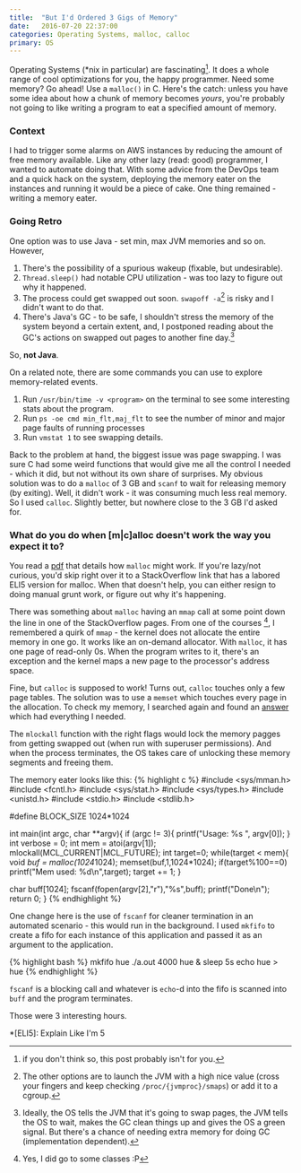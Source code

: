 ```yaml
---
title:  "But I'd Ordered 3 Gigs of Memory"
date:   2016-07-20 22:37:00
categories: Operating Systems, malloc, calloc
primary: OS
---
```


Operating Systems (*nix in particular) are fascinating[^1]. It does a whole range of cool optimizations for you, the happy programmer. Need some memory? Go ahead! Use a `malloc()` in C. Here's the catch: unless you have some idea about how a chunk of memory becomes _yours_, you're probably not going to like writing a program to eat a specified amount of memory.

### Context
I had to trigger some alarms on AWS instances by reducing the amount of free memory available. Like any other lazy (read: good) programmer, I wanted to automate doing that. With some advice from the DevOps team and a quick hack on the system, deploying the memory eater on the instances and running it would be a piece of cake. One thing remained - writing a memory eater.

### Going Retro
One option was to use Java - set min, max JVM memories and so on. However, 

1. There's the possibility of a spurious wakeup (fixable, but undesirable). 
2. `Thread.sleep()` had notable CPU utilization - was too lazy to figure out why it happened.
3. The process could get swapped out soon. `swapoff -a`[^2] is risky and I didn't want to do that.
4. There's Java's GC - to be safe, I shouldn't stress the memory of the system beyond a certain extent, and, I postponed reading about the GC's actions on swapped out pages to another fine day.[^3]

So, **not Java**.

On a related note, there are some commands you can use to explore memory-related events.

1. Run `/usr/bin/time -v <program>` on the terminal to see some interesting stats about the program. 
2. Run `ps -oe cmd min_flt,maj_flt` to see the number of minor and major page faults of running processes
3. Run `vmstat 1` to see swapping details.

Back to the problem at hand, the biggest issue was page swapping. I was sure C had some weird functions that would give me all the control I needed - which it did, but not without its own share of surprises. My obvious solution was to do a `malloc` of 3 GB and `scanf` to wait for releasing memory (by exiting). Well, it didn't work - it was consuming much less real memory. So I used `calloc`. Slightly better, but nowhere close to the 3 GB I'd asked for.

### What do you do when [m|c]alloc doesn't work the way you expect it to?

You read a [pdf](http://www.inf.udec.cl/~leo/Malloc_tutorial.pdf) that details how `malloc` might work. If you're lazy/not curious, you'd skip right over it to a StackOverflow link that has a labored ELI5 version for malloc. When that doesn't help, you can either resign to doing manual grunt work, or figure out why it's happening.

There was something about `malloc` having an `mmap` call at some point down the line in one of the StackOverflow pages. From one of the courses [^4], I remembered a quirk of `mmap` - the kernel does not allocate the entire memory in one go. It works like an on-demand allocator. With `malloc`, it has one page of read-only 0s. When the program writes to it, there's an exception and the kernel maps a new page to the processor's address space. 

Fine, but `calloc` is supposed to work! Turns out, `calloc` touches only a few page tables. The solution was to use a `memset` which touches every page in the allocation. To check my memory, I searched again and found an [answer](http://stackoverflow.com/questions/2688466/why-mallocmemset-is-slower-than-calloc) which had everything I needed. 

The `mlockall` function with the right flags would lock the memory pagges from getting swapped out (when run with superuser permissions). And when the process terminates, the OS takes care of unlocking these memory segments and freeing them.

The memory eater looks like this:
{% highlight c %}
#include <sys/mman.h>
#include <fcntl.h>
#include <sys/stat.h>
#include <sys/types.h>
#include <unistd.h>
#include <stdio.h>
#include <stdlib.h>

#define BLOCK_SIZE 1024*1024

int main(int argc, char **argv){
 if (argc != 3){
  printf("Usage: %s <mem in MB> <fifoPath>", argv[0]);
 }
 int verbose = 0;
 int mem = atoi(argv[1]);
 mlockall(MCL_CURRENT|MCL_FUTURE);
 int target=0;
 while(target < mem){
  void *buf = malloc(1024*1024);
  memset(buf,1,1024*1024);
  if(target%100==0) printf("Mem used: %d\n",target);
  target += 1;
 }

 char buff[1024];
 fscanf(fopen(argv[2],"r"),"%s",buff);
 printf("Done\n");
 return 0;
}
{% endhighlight %}

One change here is the use of `fscanf` for cleaner termination in an automated scenario - this would run in the background. I used `mkfifo` to create a fifo for each instance of this application and passed it as an argument to the application.

{% highlight bash %}
mkfifo hue
./a.out 4000 hue &
sleep 5s
echo hue > hue
{% endhighlight %}

`fscanf` is a blocking call and whatever is `echo`-d into the fifo is scanned into `buff` and the program terminates.

Those were 3 interesting hours.

[^1]: if you don't think so, this post probably isn't for you.

[^2]: The other options are to launch the JVM with a high nice value (cross your fingers and keep checking `/proc/{jvmproc}/smaps`) or add it to a cgroup.

[^3]: Ideally, the OS tells the JVM that it's going to swap pages, the JVM tells the OS to wait, makes the GC clean things up and gives the OS a green signal. But there's a chance of needing extra memory for doing GC (implementation dependent).

[^4]: Yes, I did go to some classes :P

*[ELI5]: Explain Like I'm 5